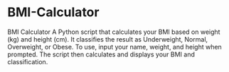 # BMI-Calculator
BMI Calculator A Python script that calculates your BMI based on weight (kg) and height (cm). It classifies the result as Underweight, Normal, Overweight, or Obese. To use, input your name, weight, and height when prompted. The script then calculates and displays your BMI and classification. 
